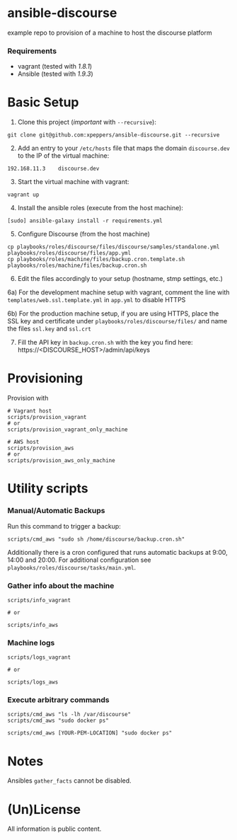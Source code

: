 # ansible-discourse

example repo to provision of a machine to host the discourse platform



### Requirements

- vagrant (tested with *1.8.1*)
- Ansible (tested with *1.9.3*)



# Basic Setup

1) Clone this project (*important* with `--recursive`):

```
git clone git@github.com:xpeppers/ansible-discourse.git --recursive
```

2) Add an entry to your `/etc/hosts` file that maps the domain `discourse.dev` to the IP of the virtual machine:

```
192.168.11.3    discourse.dev
```

3) Start the virtual machine with vagrant:

```
vagrant up
```

4) Install the ansible roles (execute from the host machine):

```
[sudo] ansible-galaxy install -r requirements.yml
```

5) Configure Discourse (from the host machine)

```
cp playbooks/roles/discourse/files/discourse/samples/standalone.yml playbooks/roles/discourse/files/app.yml
cp playbooks/roles/machine/files/backup.cron.template.sh playbooks/roles/machine/files/backup.cron.sh
```

6) Edit the files accordingly to your setup (hostname, stmp settings, etc.)

6a) For the development machine setup with vagrant, comment the line with `templates/web.ssl.template.yml` in `app.yml` to disable HTTPS

6b) For the production machine setup, if you are using HTTPS, place the SSL key and certificate under `playbooks/roles/discourse/files/` and name the files `ssl.key` and `ssl.crt`

7) Fill the API key in `backup.cron.sh` with the key you find here: https://<DISCOURSE_HOST>/admin/api/keys


# Provisioning

Provision with

```
# Vagrant host
scripts/provision_vagrant
# or
scripts/provision_vagrant_only_machine

# AWS host
scripts/provision_aws
# or
scripts/provision_aws_only_machine
```


# Utility scripts

### Manual/Automatic Backups

Run this command to trigger a backup:

```
scripts/cmd_aws "sudo sh /home/discourse/backup.cron.sh"
```

Additionally there is a cron configured that runs automatic backups at 9:00, 14:00 and 20:00. For additional configuration see `playbooks/roles/discourse/tasks/main.yml`.



### Gather info about the machine

```
scripts/info_vagrant

# or

scripts/info_aws
```



### Machine logs

```
scripts/logs_vagrant

# or

scripts/logs_aws
```



### Execute arbitrary commands

```
scripts/cmd_aws "ls -lh /var/discourse"
scripts/cmd_aws "sudo docker ps"

scripts/cmd_aws [YOUR-PEM-LOCATION] "sudo docker ps"
```



# Notes

Ansibles `gather_facts` cannot be disabled.



# (Un)License

All information is public content.
